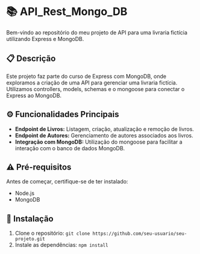 # 📚 API_Rest_Mongo_DB

Bem-vindo ao repositório do meu projeto de API para uma livraria fictícia utilizando Express e MongoDB.

## 📋 Descrição

Este projeto faz parte do curso de Express com MongoDB, onde exploramos a criação de uma API para gerenciar uma livraria fictícia. Utilizamos controllers, models, schemas e o mongoose para conectar o Express ao MongoDB.

## ⚙️ Funcionalidades Principais

- **Endpoint de Livros:** Listagem, criação, atualização e remoção de livros.
- **Endpoint de Autores:** Gerenciamento de autores associados aos livros.
- **Integração com MongoDB:** Utilização do mongoose para facilitar a interação com o banco de dados MongoDB.

## ⚠️ Pré-requisitos

Antes de começar, certifique-se de ter instalado:

- Node.js
- MongoDB

## 🔧 Instalação

1. Clone o repositório: `git clone https://github.com/seu-usuario/seu-projeto.git`
2. Instale as dependências: `npm install`
